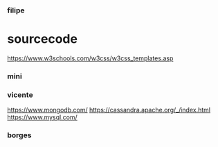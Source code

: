 ### filipe
# sourcecode
https://www.w3schools.com/w3css/w3css_templates.asp

### mini

### vicente
https://www.mongodb.com/
https://cassandra.apache.org/_/index.html
https://www.mysql.com/

### borges